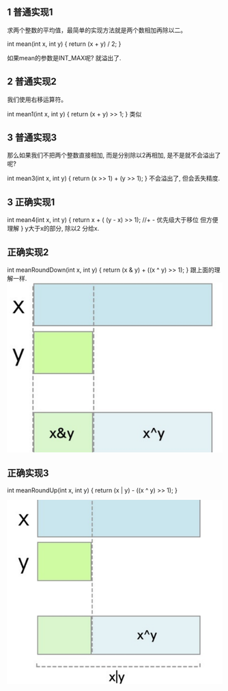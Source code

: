 ## 1 普通实现1

求两个整数的平均值，最简单的实现方法就是两个数相加再除以二。

int mean(int x, int y) {
return (x + y) / 2;
}

如果mean的参数是INT_MAX呢? 就溢出了.

## 2 普通实现2

我们使用右移运算符。

int mean1(int x, int y) {
return (x + y) >> 1;
}
类似

## 3 普通实现3

那么如果我们不把两个整数直接相加, 而是分别除以2再相加, 是不是就不会溢出了呢?

int mean3(int x, int y) {
return (x >> 1) + (y >> 1);
}
不会溢出了, 但会丢失精度.

## 3 正确实现1

int mean4(int x, int y) {
return x + ( (y - x) >> 1); //+ - 优先级大于移位 但方便理解
}
y大于x的部分, 除以2 分给x.

## 正确实现2

int meanRoundDown(int x, int y) {
return (x & y) + ((x ^ y) >> 1);
}
跟上面的理解一样.
![image](int型平均值的算法.assets/2977954-20230416161238167-747404960.png)

## 正确实现3

int meanRoundUp(int x, int y) {
return (x | y) - ((x ^ y) >> 1);
}

![image](int型平均值的算法.assets/2977954-20230416161421587-1789362822.png)